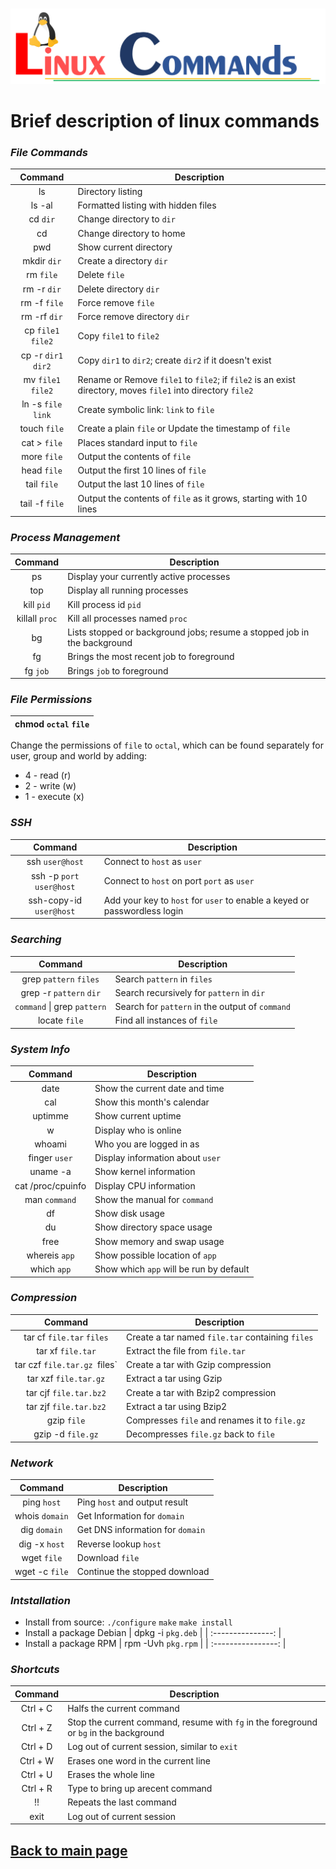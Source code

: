 <p align="center">
    <br/>
    <a href="../content/Linux-command.md">	
        <img src="../img/Linux_command.PNG" alt="Linux command">
    </a>
</p>



# Brief description of linux commands



### *File Commands*

|       Command       | Description                                                                                                 |
| :-----------------: | ----------------------------------------------------------------------------------------------------------- |
|         ls          | Directory listing                                                                                           |
|       ls -al        | Formatted listing with hidden files                                                                         |
|      cd `dir`       | Change directory to `dir`                                                                                   |
|         cd          | Change directory to home                                                                                    |
|         pwd         | Show current directory                                                                                      |
|     mkdir `dir`     | Create a directory `dir`                                                                                    |
|      rm `file`      | Delete `file`                                                                                               |
|     rm -r `dir`     | Delete directory `dir`                                                                                      |
|    rm -f `file`     | Force remove `file`                                                                                         |
|    rm -rf `dir`     | Force remove directory `dir`                                                                                |
| cp `file1` `file2`  | Copy `file1` to `file2`                                                                                     |
| cp -r `dir1` `dir2` | Copy `dir1` to `dir2`; create `dir2` if it doesn't exist                                                    |
| mv `file1` `file2`  | Rename or Remove `file1` to `file2`; if `file2` is an exist directory, moves `file1` into directory `file2` |
| ln -s `file` `link` | Create symbolic link: `link` to `file`                                                                      |
|    touch `file`     | Create a plain `file` or Update the timestamp of `file`                                                     |
|    cat > `file`     | Places standard input to `file`                                                                             |
|     more `file`     | Output the contents of `file`                                                                               |
|     head `file`     | Output the first 10 lines of `file`                                                                         |
|     tail `file`     | Output the last 10 lines of `file`                                                                          |
|   tail -f `file`    | Output the contents of `file` as it grows, starting with 10 lines                                           |

### *Process Management*

|    Command     | Description                                                              |
| :------------: | ------------------------------------------------------------------------ |
|       ps       | Display your currently active processes                                  |
|      top       | Display all running processes                                            |
|   kill `pid`   | Kill process id `pid`                                                    |
| killall `proc` | Kill all processes named `proc`                                          |
|       bg       | Lists stopped or background jobs; resume a stopped job in the background |
|       fg       | Brings the most recent job to foreground                                 |
|    fg `job`    | Brings `job` to foreground                                               |

### *File Permissions*

| **chmod** `octal` `file` |
| :----------------------: |

Change the permissions of `file` to `octal`, which can be found separately for user, group and world by adding:
* 4 - read (r)
* 2 - write (w)
* 1 - execute (x)

### *SSH*

|          Command          | Description                                                               |
| :-----------------------: | ------------------------------------------------------------------------- |
|      ssh `user@host`      | Connect to `host` as `user`                                               |
| ssh -p `port` `user@host` | Connect to `host` on port `port` as `user`                                |
|  ssh-copy-id `user@host`  | Add your key to `host` for `user` to enable a keyed or passwordless login |

### *Searching*

|           Command           | Description                                     |
| :-------------------------: | ----------------------------------------------- |
|   grep `pattern` `files`    | Search `pattern` in `files`                     |
|   grep -r `pattern` `dir`   | Search recursively for `pattern` in `dir`       |
| `command` \| grep `pattern` | Search for `pattern` in the output of `command` |
|        locate `file`        | Find all instances of `file`                    |

### *System Info*

|      Command      | Description                             |
| :---------------: | --------------------------------------- |
|       date        | Show the current date and time          |
|        cal        | Show this month's calendar              |
|      uptimme      | Show current uptime                     |
|         w         | Display who is online                   |
|      whoami       | Who you are logged in as                |
|   finger `user`   | Display information about `user`        |
|     uname -a      | Show kernel information                 |
| cat /proc/cpuinfo | Display CPU information                 |
|   man `command`   | Show the manual for `command`           |
|        df         | Show disk usage                         |
|        du         | Show directory space usage              |
|       free        | Show memory and swap usage              |
|   whereis `app`   | Show possible location of `app`         |
|    which `app`    | Show which `app` will be run by default |

### *Compression*

|           Command            | Description                                      |
| :--------------------------: | ------------------------------------------------ |
|  tar cf `file.tar` `files`   | Create a tar named `file.tar` containing `files` |
|      tar xf `file.tar`       | Extract the file from `file.tar`                 |
| tar czf `file.tar.gz `files` | Create a tar with Gzip compression               |
|    tar xzf `file.tar.gz`     | Extract a tar using Gzip                         |
|    tar cjf `file.tar.bz2`    | Create a tar with Bzip2 compression              |
|    tar zjf `file.tar.bz2`    | Extract a tar using Bzip2                        |
|         gzip `file`          | Compresses `file` and renames it to `file.gz`    |
|      gzip -d `file.gz`       | Decompresses `file.gz` back to `file`            |

### *Network*

|    Command     | Description                      |
| :------------: | -------------------------------- |
|  ping `host`   | Ping `host` and output result    |
| whois `domain` | Get Information for `domain`     |
|  dig `domain`  | Get DNS information for `domain` |
| dig -x `host`  | Reverse lookup `host`            |
|  wget `file`   | Download `file`                  |
| wget -c `file` | Continue the stopped download    |

### *Intstallation*

* Install from source:
    `./configure`
    `make`
    `make install`
* Install a package Debian
    | dpkg -i `pkg.deb` |
    | :---------------: |
* Install a package RPM
    | rpm -Uvh `pkg.rpm` |
    | :----------------: |

### *Shortcuts*

| Command  | Description                                                                            |
| :------: | -------------------------------------------------------------------------------------- |
| Ctrl + C | Halfs the current command                                                              |
| Ctrl + Z | Stop the current command, resume with `fg` in the foreground or `bg` in the background |
| Ctrl + D | Log out of current session, similar to `exit`                                          |
| Ctrl + W | Erases one word in the current line                                                    |
| Ctrl + U | Erases the whole line                                                                  |
| Ctrl + R | Type to bring up arecent command                                                       |
|    !!    | Repeats the last command                                                               |
|   exit   | Log out of current session                                                             |

## [Back to main page](../README.md)

